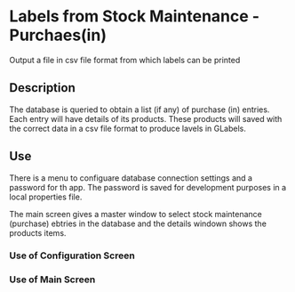 # Labels from Stock Maintenance - Purchaes(in)
Output a file in csv file format from which labels can be printed

## Description
The database is queried to obtain a list (if any) of purchase (in)
entries.
Each entry will have details of its products.
These products will saved with the correct data in a csv file format
to produce lavels in GLabels.

## Use
There is a menu to configuare database connection settings and a 
password for th app. The password is saved for development purposes
in a local properties file.

The main screen gives a master window to select stock maintenance (purchase)
ebtries in the database and the details windown shows the products items.

### Use of Configuration Screen

### Use of Main Screen
